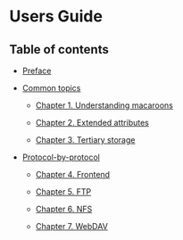 Users Guide
===========

Table of contents
-----------------

-   [Preface](preface.md)

-   [Common topics](common.md)

    -   [Chapter 1. Understanding macaroons](macaroons.md)

    -   [Chapter 2. Extended attributes](xattr.md)

    -   [Chapter 3. Tertiary storage](tertiary.md)

-   [Protocol-by-protocol](protocol.md)

    -   [Chapter 4. Frontend](frontend.md)

    -   [Chapter 5. FTP](ftp.md)

    -   [Chapter 6. NFS](nfs.md)

    -   [Chapter 7. WebDAV](webdav.md)
